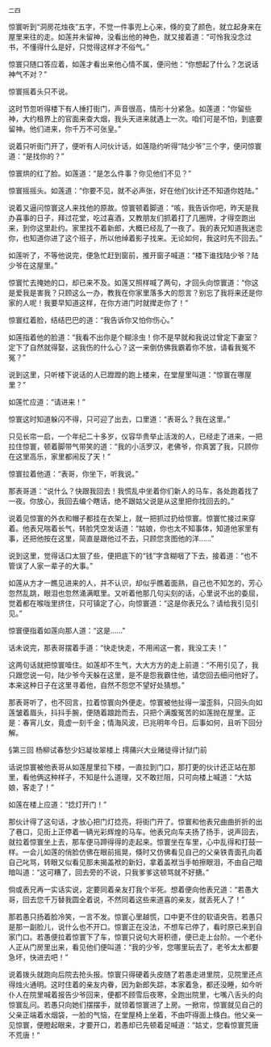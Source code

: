     二四 

   惊寰听到“洞房花烛夜”五字，不觉一件事兜上心来，倏的变了颜色，就立起身来在屋里来往的走。如莲并未留神，没看出他的神色，就又接着道：“可怜我没念过书，不懂得什么是好，只觉得这样才不俗气。”

   惊寰只随口答应着，如莲才看出来他心情不属，便问他：“你想起了什么？怎说话神气不对？”

   惊寰摇着头只不说。

   这时节忽听得楼下有人捶打街门，声音很高，情形十分紧急。如莲道：“你留些神，大约租界上的官面来查大烟，我头天进来就遇上一次。咱们可是不怕，到底要留神。他们进来，你千万不可张皇。”

   说着只听街门开了，便听有人问伙计话，如莲隐约听得“陆少爷”三个字，便问惊寰道：“是找你的？”

   惊寰烘的红了脸。如莲道：“是怎么件事？你见他们不见？”

   惊寰摇摇头。如莲道：“你要不见，就不必声张，好在他们伙计还不知道你姓陆。”

   说着又逼问惊寰这人来找他的原故。惊寰顿着脚道：“咳，我告诉你吧，昨天是我办喜事的日子，拜过花堂，吃过喜酒，又教朋友们抓着打了几圈牌，才得空跑出来，到你这里赴约。家里找不着新郎，大概已经乱了一夜了。我的表兄知道我迷恋你，也知道你进了这个班子，所以他绰着影子找来。无论如何，我这时先不回去。”

   如莲听了，不等他说完，便急忙赶到窗前，推开窗子喊道：“楼下谁找陆少爷？陆少爷在这屋里。”

   惊寰忙去掩她的口，却已来不及。如莲又照样喊了两句，才回头向惊寰道：“你这是爱我是害我？只顾这么一办，教我在你家里落多大的怨言？别忘了我将来还是你家的人呢！我要早知道这样，在你方进门时就撵走你了！”

   惊寰红着脸，结结巴巴的道：“我告诉你又怕你伤心。”

   如莲指着他的脸道：“我看不出你是个糊涂虫！你不是早就和我说过曾定下妻室？定下了自然就得娶，这我伤的什么心？这一来倒仿佛我霸着你不放，请看我冤不冤？”

   说到这里，只听楼下说话的人已蹬蹬的跑上楼来，在堂屋里叫道：“惊寰在哪屋里？”

   如莲忙应道：“请进来！”

   惊寰这时知道躲闪不得，只可迎了出去，口里道：“表哥么？我在这里。”

   只见长帘一启，一个年纪二十多岁，仪容华贵举止活泼的人，已经走了进来，一把拉住惊寰，顿着脚带气带笑的道：“我的小活罗汉，老佛爷，你真罢了我，只顾你在这里高乐，家里都闹反了天！”

   惊寰拉着他道：“表哥，你坐下，听我说。”

   那表哥道：“说什么？快跟我回去！我慌乱中坐着你们新人的马车，各处跑着找了一夜。你放心，我回去编个瞎话，绝不跟姑父说是从这里把你找回去的。”

   说着见惊寰的外衣和帽子都挂在衣架上，就一把抓过扔给惊寰。惊寰忙接过来穿着。他表兄喘着长气，转脸凭空发话道：“姑娘，你也太不知事体，知道他家里有事，还把他按在这里，简直是跟他过不去，只顾您贪图他的洋……”

   说到这里，觉得话口太狠了些，便把底下的“钱”字含糊咽了下去，接着道：“也不管误了人家一辈子的大事。”

   如莲从方才一瞧见进来的人，并不认识，却似乎瞧着面熟，自己也不知怎的，芳心忽然乱跳，眼泪也忽然涌满眶里。又听着他那几句尖刻的话，心里说不出的委屈，觉着都在喉咙里挤住，只可镇定了心，向惊寰道：“这是你表兄么？请给我引见引见。”

   惊寰便指着如莲向那人道：“这是……”

   话未说完，那表哥摆着手道：“快走快走，不用闹这一套，我没工夫！”

   这两句话就把惊寰噎住。如莲却不生气，大大方方的走上前道：“不用引见了，我只跟您说一句，陆少爷今天躲在这里，是不是怨我霸住他，请您回去细问他好了。本来这种日子在这里寻着他，自然不怨您不望好处猜想。”

   那表哥听了，也不回言，拉着惊寰向外便走。惊寰被他扯得一溜歪斜，只回头向如莲皱着眉头，抖抖手腕，便随着踉跄而去，只把个满腹冤苦的如莲抛在屋里。正是：春宵儿女，竟虚一刻千金；情海风波，已兆明年今日。后事如何，且听下回分解。

   §第三回 杨柳试春愁少妇凝妆翠楼上 摴蒱兴大业赌徒得计狱门前

   话说惊寰被他表哥从如莲屋里拉下楼，一直拉到门口，那打更的伙计还正站在那里，看他俩这种样子，不知是什么道理，又不敢拦阻，只可向楼上喊道：“大姑娘，客走了！”

   如莲在楼上应道：“捻灯开门！”

   那伙计得了这句话，才放心把门灯捻亮，将街门开了。惊寰和他表兄曲曲折折的出了巷口，见街上正停着一辆光彩辉煌的马车。他表兄向车夫扬了扬手，说声回去，就拉着惊寰坐上去，那车便马蹄得得的走起来。惊寰坐在车里，心中乱得和打鼓一样。一会儿如莲的俏脸仿佛在眼前摇晃，倏时又仿佛看见自己的父亲铁青面孔向着自己叱骂，转眼又似看见那未揭盖袱的新妇，拿着盖袱当手帕擦眼泪，不由自己暗暗叫道：“这可糟了，回去旁的不说，只我爹爹这顿骂就不好搪。”

   倘或表兄再一实话实说，定要同着亲友打我个半死。想着便向他表兄道：“若愚大哥，回去您千万替我圆全着说，不然同着这些来道喜的亲友，就丢死人了！”

   那若愚只扬着脸冷笑，一言不发。惊寰心里越慌，口中更不住的软语央告。若愚只是那一副脸儿，说什么也不开口。惊寰正在没法，不想车已停了，看时原已来到自家门口。若愚便拉着惊寰下了车，惊寰只说句大哥积德，便已走上台阶。一个老仆人正从门房里出来，看见他们便叫道：“我的少爷，您哪里玩去了，老爷太太都要急坏，快进去吧！”

   说着拨头就跑向后院去抢头报。惊寰只得硬着头皮随了若愚走进里院，见院里还点得烛火通明。这时住着的亲友内眷，因为新郎失踪，本家着急，都还没睡，如今听仆人在院里喊着报告少爷回来，便都不顾雪后夜寒，全跑出院里，七嘴八舌头的向惊寰乱问。若愚只向她们摆摆手，就领着惊寰进了上房。一掀帘，惊寰就见自己的父亲正端着水烟袋，一脸的气恼，在堂屋椅上坐着，不由吓得面上倏白。他父亲一见惊寰，便瞪起眼来，才要开口，若愚却已先顿着足喊道：“姑丈，您看惊寰荒唐不荒唐！”

